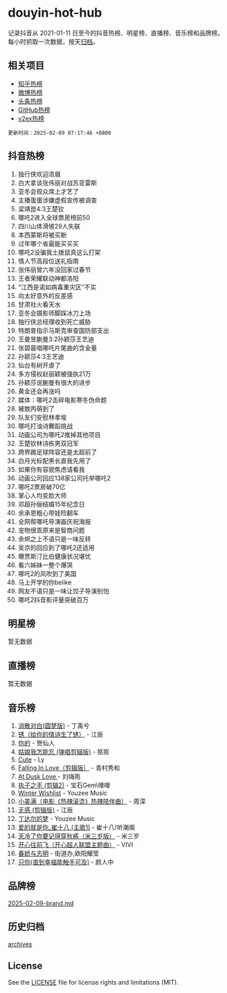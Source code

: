 # douyin-hot-hub

记录抖音从 2021-01-11 日至今的抖音热榜、明星榜、直播榜、音乐榜和品牌榜。每小时抓取一次数据，按天[归档](archives)。

## 相关项目

- [知乎热榜](https://github.com/lonnyzhang423/zhihu-hot-hub)
- [微博热榜](https://github.com/lonnyzhang423/weibo-hot-hub)
- [头条热榜](https://github.com/lonnyzhang423/toutiao-hot-hub)
- [GitHub热榜](https://github.com/lonnyzhang423/github-hot-hub)
- [v2ex热榜](https://github.com/lonnyzhang423/v2ex-hot-hub)


`更新时间：2025-02-09 07:17:46 +0800`

## 抖音热榜

1. 独行侠欢迎浓眉
1. 白大拿谈张伟丽对战苏亚雷斯
1. 亚冬会观众席上才艺了
1. 主播蛋蛋涉嫌虚假宣传被调查
1. 梁靖崑4:3王楚钦
1. 哪吒2进入全球票房榜前50
1. 四川山体滑坡29人失联
1. 本西蒙斯将被买断
1. 过年哪个省最能买买买
1. 哪吒2没骗我土拨鼠真这么打架
1. 情人节高段位送礼指南
1. 张伟丽曾六年没回家过春节
1. 王者荣耀联动神都洛阳
1. “江西是诺如病毒重灾区”不实
1. 向太好意外的反差感
1. 甘肃社火看天水
1. 亚冬会摄影师脚踩冰刀上场
1. 独行侠总经理收到死亡威胁
1. 特朗普指示马斯克审查国防部支出
1. 王曼昱蒯曼3:2孙颖莎王艺迪
1. 张碧晨唱哪吒片尾曲的含金量
1. 孙颖莎4:3王艺迪
1. 仙台有树开虐了
1. 多方侵权赵丽颖被强执21万
1. 孙颖莎说蒯曼有很大的进步
1. 黄金还会再涨吗
1. 媒体：哪吒2击碎电影寒冬伪命题
1. 被敖丙萌到了
1. 队友们安慰林孝埈
1. 哪吒打油诗舞蹈挑战
1. 动画公司为哪吒2推掉其他项目
1. 王楚钦林诗栋男双冠军
1. 跨界踢足球阵容还是太超前了
1. 白月光标配黑长直我先用了
1. 如果你有容貌焦虑请看我
1. 动画公司回应138家公司托举哪吒2
1. 哪吒2票房破70亿
1. 掌心人均变脸大师
1. 邓超孙俪结婚15年纪念日
1. 余承恩粗心带娃险翻车
1. 全网帮哪吒导演画庆祝海报
1. 宠物很乖原来是智商问题
1. 余烬之上不语只是一味反转
1. 吴京的回应到了哪吒2还适用
1. 曝贾斯汀比伯健康状况堪忧
1. 看六姊妹一整个爆哭
1. 哪吒2的风吹到了美国
1. 马上开学的你belike
1. 网友不语只是一味让饺子导演别怕
1. 哪吒2抖音影评量突破百万

## 明星榜

暂无数据

## 直播榜

暂无数据

## 音乐榜

1. [消散对白(圆梦版)](https://sf5-hl-cdn-tos.douyinstatic.com/obj/tos-cn-ve-2774/og4jB5I5IizzoZVAAAzWgBMAsMDWoArfwBOiFs) - 丁禹兮
1. [锈（给你的情诗生了锈）](https://sf6-cdn-tos.douyinstatic.com/obj/tos-cn-ve-2774/o8a1PBtVqIYbPEGK6e5A4egedVMdm3fCIz6bbE) - 江辰
1. [你的](https://sf5-hl-cdn-tos.douyinstatic.com/obj/tos-cn-ve-2774/oYuIeKf42jB7sEV6B2upMdpYAgfrQWj0FeRegh) - 贺仙人
1. [姑娘我怎能忘 (弹唱剪辑版)](https://sf5-hl-cdn-tos.douyinstatic.com/obj/tos-cn-ve-2774/okamwrBGEMz6illuEofAsMV4yzF5tVWbBiA5AI) - 抠抠
1. [Cute](https://sf5-hl-cdn-tos.douyinstatic.com/obj/tos-cn-ve-2774/o4IbIzHWKAAB4wsS5qMBRiiAlEBGTpQRNfFvuo) - Ly
1. [Falling In Love（剪辑版）](https://sf5-hl-cdn-tos.douyinstatic.com/obj/tos-cn-ve-2774/o8ajpA8zzgBPahbBIO8AcKGBLJezFCRd1wfP9f) - 青村秀和
1. [ At Dusk  Love ](https://sf5-hl-cdn-tos.douyinstatic.com/obj/tos-cn-ve-2774/o8CrpCf5CaYgI4ZrtQgMQAFEfuGqNnRSDQAPBc) - 刘嗨雨
1. [执子之手 (剪辑2)](https://sf5-hl-cdn-tos.douyinstatic.com/obj/tos-cn-ve-2774/oUoZLQjCc31XzqsBnBQUNgeKtYPBcgbFDwtfcu) - 宝石Gem\哩哩
1. [Winter Wishlist](https://sf5-hl-cdn-tos.douyinstatic.com/obj/tos-cn-ve-2774/oIIgUOeamCFCVAzxN6MFRLIBlLGpUqQxeeHrLE) - Youzee Music
1. [小美满（电影《热辣滚烫》热辣陪伴曲）](https://sf5-hl-cdn-tos.douyinstatic.com/obj/tos-cn-ve-2774/o0GAn2lSgfZIDUgtevCGDQYnFg4CwnrBaxbTZL) - 周深
1. [无感 (剪辑版)](https://sf5-hl-cdn-tos.douyinstatic.com/obj/tos-cn-ve-2774/o0eIsUzJBDlQaQFC5OFlgbMEZC1TFYBftOBn6p) - 江辰
1. [丁达尔的梦](https://sf5-hl-cdn-tos.douyinstatic.com/obj/tos-cn-ve-2774/oMU3WirUZBVQkAC9ccG5P2IQirziZM2RTInUY) - Youzee Music
1. [爱的就是你_崔十八 (主歌1)](https://sf5-hl-cdn-tos.douyinstatic.com/obj/tos-cn-ve-2774/oI5BO5DhFZ6UTcNCnZaOCBLtZ7WIMQGfgnXf5E) - 崔十八/听潮阁
1. [天冷了你要记得穿秋裤（米三岁版）](https://sf5-hl-cdn-tos.douyinstatic.com/obj/tos-cn-ve-2774/oQlIwVIDWiZ6BQilAorS7MA0AgCkQDvcZAdm1) - 米三岁
1. [开心往前飞（开心超人联盟主题曲）](https://sf5-hl-cdn-tos.douyinstatic.com/obj/tos-cn-ve-2774/9d8fb7c82cf1421fb93a9fe925275e0a) - VIVI
1. [春娇与志明](https://sf5-hl-cdn-tos.douyinstatic.com/obj/tos-cn-ve-2774/e530d8fceb7044b39707d7f9ff54add1) - 街道办,欧阳耀莹
1. [只你(直到幸福能触手可及)](https://sf5-hl-cdn-tos.douyinstatic.com/obj/tos-cn-ve-2774/o0lBkRDzFTeaVSUz3ZZSCBVtZ5DIMQGfgmEAuE) - 颜人中

## 品牌榜

[2025-02-09-brand.md](archives/2025-02-09-brand.md)

## 历史归档

[archives](archives)

## License

See the [LICENSE](LICENSE) file for license rights and limitations (MIT).
